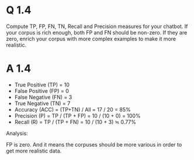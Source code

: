 # Q 1.4 

Compute TP, FP, FN, TN, Recall and Precision measures for your chatbot. If your corpus is rich enough, both FP and FN should be non-zero. If they are zero, enrich your corpus with more complex examples to make it more realistic.

# A 1.4

- True Positive (TP) = 10
- False Positive (FP) = 0
- False Negative (FN) = 3
- True Negative (TN) = 7
- Accuracy (ACC) = (TP+TN) / All = 17 / 20 = 85%
- Precision (P) = TP / (TP + FP) = 10 / (10 + 0) = 100%
- Recall (R) = TP / (TP + FN) = 10 / (10 + 3) ≒ 0.77%

Analysis: 

FP is zero. And it means the corpuses should be more various in order to get more realistic data.
